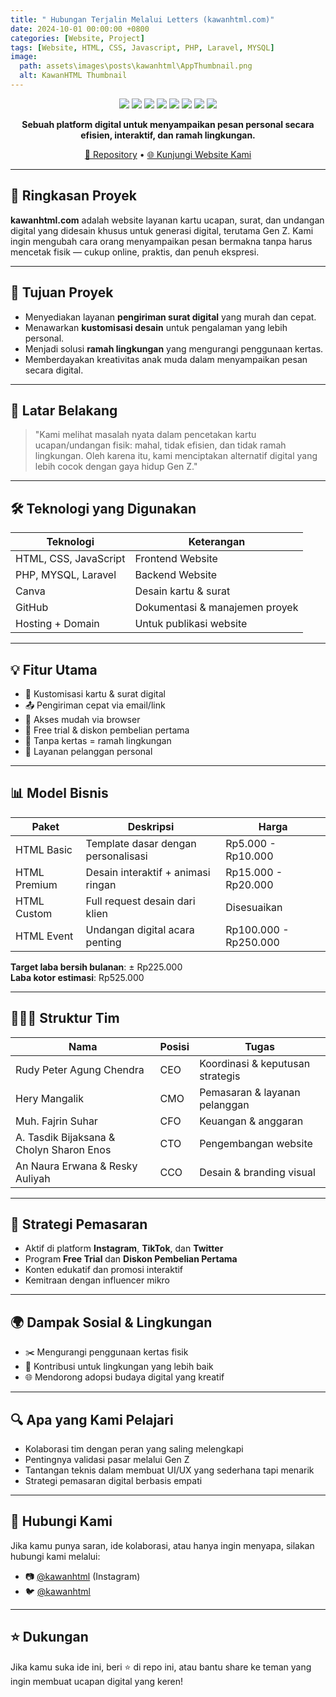 ```yaml
---
title: " Hubungan Terjalin Melalui Letters (kawanhtml.com)"
date: 2024-10-01 00:00:00 +0800
categories: [Website, Project]
tags: [Website, HTML, CSS, Javascript, PHP, Laravel, MYSQL]
image:
  path: assets\images\posts\kawanhtml\AppThumbnail.png
  alt: KawanHTML Thumbnail
---
```


<div align="center">
    <img src="https://img.shields.io/badge/Git-F05032?style=flat-square&logo=git&logoColor=white" />
    <img src="https://img.shields.io/badge/GitHub-181717?style=flat-square&logo=github&logoColor=white" />
    <img src="https://img.shields.io/badge/HTML5-E34F26?style=flat-square&logo=html5&logoColor=white" />
    <img src="https://img.shields.io/badge/CSS3-1572B6?style=flat-square&logo=css3&logoColor=white" />
    <img src="https://img.shields.io/badge/JavaScript-F7DF1E?style=flat-square&logo=javascript&logoColor=black" />
    <img src="https://img.shields.io/badge/PHP-777BB4?style=flat-square&logo=php&logoColor=white" />
    <img src="https://img.shields.io/badge/MySQL-4479A1?style=flat-square&logo=mysql&logoColor=white" />
    <img src="https://img.shields.io/badge/Laravel-FF2D20?style=flat-square&logo=laravel&logoColor=white" />


<p><strong>Sebuah platform digital untuk menyampaikan pesan personal secara efisien, interaktif, dan ramah lingkungan.</strong></p>

<p><a href="https://github.com/PeterChen712/kawanhtml">🔗 Repository</a> • <a href="https://kawanhtml.com">🌐 Kunjungi Website Kami</a></p>

</div>

---

## 📌 Ringkasan Proyek

**kawanhtml.com** adalah website layanan kartu ucapan, surat, dan undangan digital yang didesain khusus untuk generasi digital, terutama Gen Z. Kami ingin mengubah cara orang menyampaikan pesan bermakna tanpa harus mencetak fisik — cukup online, praktis, dan penuh ekspresi.

---

## 🎯 Tujuan Proyek

- Menyediakan layanan **pengiriman surat digital** yang murah dan cepat.
- Menawarkan **kustomisasi desain** untuk pengalaman yang lebih personal.
- Menjadi solusi **ramah lingkungan** yang mengurangi penggunaan kertas.
- Memberdayakan kreativitas anak muda dalam menyampaikan pesan secara digital.

---

## 🧠 Latar Belakang

> "Kami melihat masalah nyata dalam pencetakan kartu ucapan/undangan fisik: mahal, tidak efisien, dan tidak ramah lingkungan. Oleh karena itu, kami menciptakan alternatif digital yang lebih cocok dengan gaya hidup Gen Z."

---

## 🛠️ Teknologi yang Digunakan

| Teknologi | Keterangan |
|----------|-------------|
| HTML, CSS, JavaScript | Frontend Website |
| PHP, MYSQL, Laravel | Backend Website |
| Canva | Desain kartu & surat |
| GitHub | Dokumentasi & manajemen proyek |
| Hosting + Domain | Untuk publikasi website |

---

## 💡 Fitur Utama

- 🔧 Kustomisasi kartu & surat digital
- 📤 Pengiriman cepat via email/link
- 📱 Akses mudah via browser
- 🎁 Free trial & diskon pembelian pertama
- 🌱 Tanpa kertas = ramah lingkungan
- 💬 Layanan pelanggan personal

---

## 📊 Model Bisnis

| Paket | Deskripsi | Harga |
|-------|-----------|--------|
| HTML Basic | Template dasar dengan personalisasi | Rp5.000 - Rp10.000 |
| HTML Premium | Desain interaktif + animasi ringan | Rp15.000 - Rp20.000 |
| HTML Custom | Full request desain dari klien | Disesuaikan |
| HTML Event | Undangan digital acara penting | Rp100.000 - Rp250.000 |

**Target laba bersih bulanan**: ± Rp225.000  
**Laba kotor estimasi**: Rp525.000

---

## 🧑‍🤝‍🧑 Struktur Tim

| Nama | Posisi | Tugas |
|------|--------|-------|
| Rudy Peter Agung Chendra | CEO | Koordinasi & keputusan strategis |
| Hery Mangalik | CMO | Pemasaran & layanan pelanggan |
| Muh. Fajrin Suhar | CFO | Keuangan & anggaran |
| A. Tasdik Bijaksana & Cholyn Sharon Enos | CTO | Pengembangan website |
| An Naura Erwana & Resky Auliyah | CCO | Desain & branding visual |

---

## 📣 Strategi Pemasaran

- Aktif di platform **Instagram**, **TikTok**, dan **Twitter**
- Program **Free Trial** dan **Diskon Pembelian Pertama**
- Konten edukatif dan promosi interaktif
- Kemitraan dengan influencer mikro

---

## 🌍 Dampak Sosial & Lingkungan

- ✂️ Mengurangi penggunaan kertas fisik
- 💚 Kontribusi untuk lingkungan yang lebih baik
- 🌐 Mendorong adopsi budaya digital yang kreatif

---

## 🔍 Apa yang Kami Pelajari

- Kolaborasi tim dengan peran yang saling melengkapi
- Pentingnya validasi pasar melalui Gen Z
- Tantangan teknis dalam membuat UI/UX yang sederhana tapi menarik
- Strategi pemasaran digital berbasis empati

---

## 💬 Hubungi Kami

Jika kamu punya saran, ide kolaborasi, atau hanya ingin menyapa, silakan hubungi kami melalui:

- 📷 [@kawanhtml](https://instagram.com/kawanhtml) (Instagram)
- 🐦 [@kawanhtml](https://twitter.com/kawanhtml)

---

## ⭐ Dukungan

Jika kamu suka ide ini, beri ⭐ di repo ini, atau bantu share ke teman yang ingin membuat ucapan digital yang keren!

